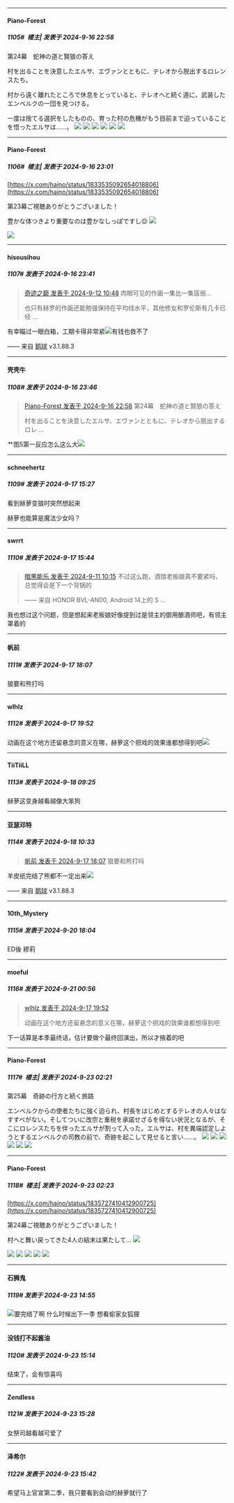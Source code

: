 ﻿
*****

####  Piano-Forest  
##### 1105#         楼主| 发表于 2024-9-16 22:58

第24幕　蛇神の道と賢狼の答え

村を出ることを決意したエルサ、エヴァンとともに、テレオから脱出するロレンスたち。

村から遠く離れたところで休息をとっていると、テレオへと続く道に、武装したエンベルクの一団を見つける。

一度は捨てる選択をしたものの、育った村の危機がもう目前まで迫っていることを悟ったエルサは……。
<img src="https://p.sda1.dev/19/b75fad221557e7d3a13f4bb55fb717d6/2-7 _3_.jpg" referrerpolicy="no-referrer">
<img src="https://p.sda1.dev/19/02cd76704cda7e8c7013751b4afe0489/3-6 _1_.jpg" referrerpolicy="no-referrer">
<img src="https://p.sda1.dev/19/6a0e7d57560451f122078fef4c9c9636/4-5.jpg" referrerpolicy="no-referrer">
<img src="https://p.sda1.dev/19/26b78b7f40f2af953563ada6889fd6f1/5-6 _2_.jpg" referrerpolicy="no-referrer">
<img src="https://p.sda1.dev/19/10bc50367e7455f0acec1a922104afe1/6-5 _3_.jpg" referrerpolicy="no-referrer">
<img src="https://p.sda1.dev/19/c3ca1483c39dac51a8d8d862d0ac0431/1-7 _2_.jpg" referrerpolicy="no-referrer">


*****

####  Piano-Forest  
##### 1106#         楼主| 发表于 2024-9-16 23:01

[https://x.com/haino/status/1833535092654018806](https://x.com/haino/status/1833535092654018806)

第23幕ご視聴ありがとうございました！

豊かな体つきより重要なのは豊かなしっぽですし😌
<img src="https://p.sda1.dev/19/caaa0ad88a6c8d021e33a528454d6fb8/20240916_225918.jpg" referrerpolicy="no-referrer">

<img src="https://p.sda1.dev/19/d32505f77089d1b0d31050250bf74256/20240916_230039.jpg" referrerpolicy="no-referrer">


*****

####  hisousihou  
##### 1107#       发表于 2024-9-16 23:41

<blockquote><a href="httphttps://bbs.saraba1st.com/2b/forum.php?mod=redirect&amp;goto=findpost&amp;pid=66181628&amp;ptid=2054563" target="_blank">奇迹之巅 发表于 2024-9-12 10:48</a>
肉眼可见的作画一集比一集孱弱...

也只有赫罗的作画还能勉强保持在平均线水平，其他修女和罗伦斯有几卡已经 ...</blockquote>
有幸瞄过一眼白箱，工期卡得非常紧<img src="https://static.saraba1st.com/image/smiley/face2017/017.png" referrerpolicy="no-referrer">有钱也救不了

—— 来自 [鹅球](https://www.pgyer.com/GcUxKd4w) v3.1.88.3

*****

####  壳壳牛  
##### 1108#       发表于 2024-9-16 23:46

<blockquote><a href="httphttps://bbs.saraba1st.com/2b/forum.php?mod=redirect&amp;goto=findpost&amp;pid=66223294&amp;ptid=2054563" target="_blank">Piano-Forest 发表于 2024-9-16 22:58</a>
第24幕　蛇神の道と賢狼の答え

村を出ることを決意したエルサ、エヴァンとともに、テレオから脱出するロレ ...</blockquote>
艹图5第一反应怎么这么大<img src="https://static.saraba1st.com/image/smiley/face2017/068.png" referrerpolicy="no-referrer">


*****

####  schneehertz  
##### 1109#       发表于 2024-9-17 15:27

看到赫萝变狼时突然想起来

赫萝也能算是魔法少女吗？


*****

####  swrrt  
##### 1110#       发表于 2024-9-17 15:44

<blockquote><a href="httphttps://bbs.saraba1st.com/2b/forum.php?mod=redirect&amp;goto=findpost&amp;pid=66172379&amp;ptid=2054563" target="_blank">暗黑能乐 发表于 2024-9-11 10:15</a>
不过这么跑，酒馆老板娘真不要紧吗，总觉得会是下一个背锅的

—— 来自 HONOR BVL-AN00, Android 14上的 S ...</blockquote>
我也想过这个问题，但是想起来老板娘好像提到过是领主的御用酿酒师吧，有领主罩着的


*****

####  帆前  
##### 1111#       发表于 2024-9-17 18:07

狼要和熊打吗


*****

####  wlhlz  
##### 1112#       发表于 2024-9-17 19:52

动画在这个地方还留悬念的意义在哪，赫萝这个把戏的效果谁都想得到吧<img src="https://static.saraba1st.com/image/smiley/face2017/009.gif" referrerpolicy="no-referrer">


*****

####  TiiTiiLL  
##### 1113#       发表于 2024-9-18 09:25

赫萝这变身越看越像大笨狗


*****

####  亚瑟邓特  
##### 1114#       发表于 2024-9-18 10:33

<blockquote><a href="httphttps://bbs.saraba1st.com/2b/forum.php?mod=redirect&amp;goto=findpost&amp;pid=66227937&amp;ptid=2054563" target="_blank">帆前 发表于 2024-9-17 18:07</a>
狼要和熊打吗</blockquote>
羊皮纸完结了熊都不一定出来<img src="https://static.saraba1st.com/image/smiley/face2017/067.png" referrerpolicy="no-referrer">

—— 来自 [鹅球](https://www.pgyer.com/GcUxKd4w) v3.1.88.3


*****

####  10th_Mystery  
##### 1115#       发表于 2024-9-20 18:04

ED後 繆莉


*****

####  moeful  
##### 1116#       发表于 2024-9-21 00:56

<blockquote><a href="httphttps://bbs.saraba1st.com/2b/forum.php?mod=redirect&amp;goto=findpost&amp;pid=66228737&amp;ptid=2054563" target="_blank">wlhlz 发表于 2024-9-17 19:52</a>

动画在这个地方还留悬念的意义在哪，赫萝这个把戏的效果谁都想得到吧</blockquote>
下一话算是本季最终话，估计要做个最终回演出，所以才掖着的吧


*****

####  Piano-Forest  
##### 1117#         楼主| 发表于 2024-9-23 02:21

第25幕　奇跡の行方と続く旅路

エンベルクからの使者たちに強く迫られ、村長をはじめとするテレオの人々はなすすべがない。そしてついに改宗と重税を承諾せざるを得ない状況となるが、そこにロレンスたちを伴ったエルサが割って入った。エルサは、村を異端認定しようとするエンベルクの司教の前で、奇跡を起こして見せると言い……。
<img src="https://p.sda1.dev/19/cc9eab57b43a9587b0234ea3a001460f/ep25_img1.jpg" referrerpolicy="no-referrer">
<img src="https://p.sda1.dev/19/c0781536a5ff4c33882418446e8fd440/ep25_img2.jpg" referrerpolicy="no-referrer">
<img src="https://p.sda1.dev/19/282daa77ed4ebd0ddd9de84526822e87/ep25_img3.jpg" referrerpolicy="no-referrer">
<img src="https://p.sda1.dev/19/3561dbaf1837cd7800afb49384f4e749/ep25_img4.jpg" referrerpolicy="no-referrer">
<img src="https://p.sda1.dev/19/a2aace1b5b77753fdf65e5d78340d2a2/ep25_img5.jpg" referrerpolicy="no-referrer">
<img src="https://p.sda1.dev/19/d719c9762ff0a592388b108b2c177b93/ep25_img6.jpg" referrerpolicy="no-referrer">

*****

####  Piano-Forest  
##### 1118#         楼主| 发表于 2024-9-23 02:23

[https://x.com/haino/status/1835727410412900725](https://x.com/haino/status/1835727410412900725)

第24幕ご視聴ありがとうございました！

村へと舞い戻ってきた4人の結末は果たして…
<img src="https://p.sda1.dev/19/1726209213d7ebaa21f2596e3500213d/20240923_022233.jpg" referrerpolicy="no-referrer">

<img src="https://p.sda1.dev/19/ee099815fcd1b3286a265351d1fc78a8/20240923_022214.jpg" referrerpolicy="no-referrer">
<img src="https://p.sda1.dev/19/e3da4d49f96f0e1f17dd1ebb211df591/20240923_022218.jpg" referrerpolicy="no-referrer">
<img src="https://p.sda1.dev/19/d08982d0ef3661e240fa39b5a1f39b01/20240923_022219.jpg" referrerpolicy="no-referrer">
<img src="https://p.sda1.dev/19/72548d10397b7f40c0901a2f5cc7d15b/20240923_022222.jpg" referrerpolicy="no-referrer">
<img src="https://p.sda1.dev/19/c011c1def00f1dd60a3ef159212f061d/20240923_022225.jpg" referrerpolicy="no-referrer">


*****

####  石狮鬼  
##### 1119#       发表于 2024-9-23 14:55

<img src="https://static.saraba1st.com/image/smiley/face2017/074.png" referrerpolicy="no-referrer">要完结了啊 什么时候出下一季 想看偷家女狐狸


*****

####  没钱打不起酱油  
##### 1120#       发表于 2024-9-23 15:14

结束了，会有惊喜吗


*****

####  Zendless  
##### 1121#       发表于 2024-9-23 15:28

女祭司越看越可爱了


*****

####  泽希尔  
##### 1122#       发表于 2024-9-23 15:42

希望马上官宣第二季，我只要看到会动的赫萝就行了

